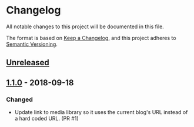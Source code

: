 # Changelog
All notable changes to this project will be documented in this file.

The format is based on [Keep a Changelog](https://keepachangelog.com/en/1.0.0/),
and this project adheres to [Semantic Versioning](https://semver.org/spec/v2.0.0.html).

## [Unreleased]

## [1.1.0] - 2018-09-18
### Changed
- Update link to media library so it uses the current blog's URL instead of a hard coded URL. (PR #1)

[Unreleased]: https://github.com/uoe-dlam/image-attribution-tagger/compare/v1.1.0...HEAD
[1.1.0]: https://github.com/uoe-dlam/image-attribution-tagger/compare/v1.0.0...v1.1.0
